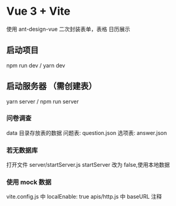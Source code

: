 # Vue 3 + Vite

使用 ant-design-vue 二次封装表单，表格
日历展示

## 启动项目

npm run dev / yarn dev

## 启动服务器 （需创建表）

yarn server / npm run server

### 问卷调查

data 目录存放表的数据
问题表: question.json
选项表: answer.json

### 若无数据库

打开文件 server/startServer.js startServer 改为 false,使用本地数据

### 使用 mock 数据

vite.config.js 中 localEnable: true
apis/http.js 中 baseURL 注释
